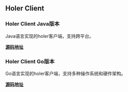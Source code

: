 ## Holer Client

### Holer Client Java版本
Java语言实现的holer客户端，支持跨平台。

[**源码地址**](https://github.com/wisdom-projects/holer-client/Java)

### Holer Client Go版本
Go语言实现的holer客户端，支持多种操作系统和硬件架构。

[**源码地址**](https://github.com/wisdom-projects/holer-client/Go)

